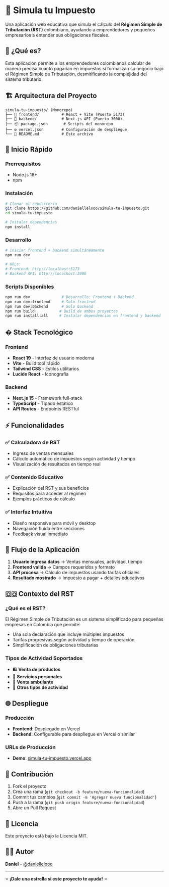 # 🧮 Simula tu Impuesto

Una aplicación web educativa que simula el cálculo del **Régimen Simple de Tributación (RST)** colombiano, ayudando a emprendedores y pequeños empresarios a entender sus obligaciones fiscales.

## 🎯 ¿Qué es?

Esta aplicación permite a los emprendedores colombianos calcular de manera precisa cuánto pagarían en impuestos si formalizan su negocio bajo el Régimen Simple de Tributación, desmitificando la complejidad del sistema tributario.

## 🏗️ Arquitectura del Proyecto

```
simula-tu-impuesto/ (Monorepo)
├── 📱 frontend/          # React + Vite (Puerto 5173)
├── 🔧 backend/           # Next.js API (Puerto 3000)
├── 📦 package.json       # Scripts del monorepo
├── ⚙️ vercel.json        # Configuración de despliegue
└── 📄 README.md          # Este archivo
```

## 🚀 Inicio Rápido

### Prerrequisitos
- Node.js 18+
- npm

### Instalación
```bash
# Clonar el repositorio
git clone https://github.com/daniellelooo/simula-tu-impuesto.git
cd simula-tu-impuesto

# Instalar dependencias
npm install
```

### Desarrollo
```bash
# Iniciar frontend + backend simultáneamente
npm run dev

# URLs:
# Frontend: http://localhost:5173
# Backend API: http://localhost:3000
```

### Scripts Disponibles
```bash
npm run dev              # Desarrollo: Frontend + Backend
npm run dev:frontend     # Solo frontend
npm run dev:backend      # Solo backend
npm run build           # Build de ambos proyectos
npm run install:all     # Instalar dependencias en frontend y backend
```

## � Stack Tecnológico

### Frontend
- **React 19** - Interfaz de usuario moderna
- **Vite** - Build tool rápido
- **Tailwind CSS** - Estilos utilitarios
- **Lucide React** - Iconografía

### Backend
- **Next.js 15** - Framework full-stack
- **TypeScript** - Tipado estático
- **API Routes** - Endpoints RESTful

## ⚡ Funcionalidades

### ✅ Calculadora de RST
- Ingreso de ventas mensuales
- Cálculo automático de impuestos según actividad y tiempo
- Visualización de resultados en tiempo real

### ✅ Contenido Educativo
- Explicación del RST y sus beneficios
- Requisitos para acceder al régimen
- Ejemplos prácticos de cálculo

### ✅ Interfaz Intuitiva
- Diseño responsive para móvil y desktop
- Navegación fluida entre secciones
- Feedback visual inmediato

## 🔄 Flujo de la Aplicación

1. **Usuario ingresa datos** → Ventas mensuales, actividad, tiempo
2. **Frontend valida** → Campos requeridos y formato
3. **API procesa** → Cálculo de impuestos usando tarifas oficiales
4. **Resultado mostrado** → Impuesto a pagar + detalles educativos

## 🇨🇴 Contexto del RST

### ¿Qué es el RST?
El Régimen Simple de Tributación es un sistema simplificado para pequeñas empresas en Colombia que permite:
- Una sola declaración que incluye múltiples impuestos
- Tarifas progresivas según actividad y tiempo de operación
- Simplificación de obligaciones tributarias

### Tipos de Actividad Soportados
- 🛍️ **Venta de productos**
- 👥 **Servicios personales**
- 🚶 **Venta ambulante**
- 🔧 **Otros tipos de actividad**

## 🌐 Despliegue

### Producción
- **Frontend**: Desplegado en Vercel
- **Backend**: Configurable para despliegue en Vercel o similar

### URLs de Producción
- **Demo**: [simula-tu-impuesto.vercel.app](https://simula-tu-impuesto.vercel.app)

## 🤝 Contribución

1. Fork el proyecto
2. Crea una rama (`git checkout -b feature/nueva-funcionalidad`)
3. Commit tus cambios (`git commit -m 'Agregar nueva funcionalidad'`)
4. Push a la rama (`git push origin feature/nueva-funcionalidad`)
5. Abre un Pull Request

## 📄 Licencia

Este proyecto está bajo la Licencia MIT.

## 👨‍💻 Autor

**Daniel** - [@daniellelooo](https://github.com/daniellelooo)

---

⭐ **¡Dale una estrella si este proyecto te ayuda!** ⭐
